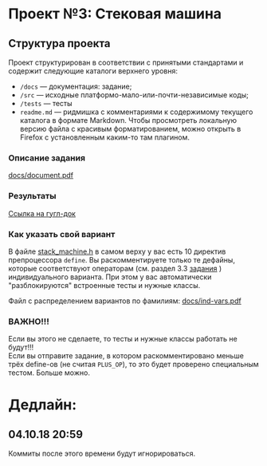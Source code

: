 ﻿Проект №3: Стековая машина
==========================

## Структура проекта

Проект структурирован в соответствии с принятыми стандартами и содержит следующие каталоги верхнего уровня:

* `/docs` — документация: задание;
* `/src` — исходные платформо-мало-или-почти-независимые коды;
* `/tests` — тесты
* `readme.md` — ридмишка с комментариями к содержимому текущего каталога в формате Markdown. Чтобы просмотреть локальную версию файла с красивым форматированием, можно открыть в Firefox с установленным каким-то там плагином.


### Описание задания
[docs/document.pdf](docs/document.pdf)

### Результаты

[Ссылка на гугл-док](https://docs.google.com/spreadsheets/d/1nV9EGI2Uck6YOyQnrLJAEdsgoTVFMlJnG7EUA8nGnFA/edit?usp=sharing)

### Как указать свой вариант
В файле [stack_machine.h](src/stack_machine.h) в самом верху у вас есть 10 директив препроцессора `define`. 
Вы раскомментируете только те дефайны, которые соответствуют операторам (см. раздел 3.3 [задания](docs/document.pdf) ) индивидуального варианта. 
При этом у вас автоматически "разблокируются" встроенные тесты и нужные классы.

Файл с распределением вариантов по фамилиям: [docs/ind-vars.pdf](docs/ind-vars.pdf)
### ВАЖНО!!!
Если вы этого не сделаете, то тесты и нужные классы работать не будут!!!  
Если вы отправите задание, в котором раскомментировано меньше трёх define-ов 
(не считая `PLUS_OP`), то это будет проверено специальным тестом. Больше можно.

# Дедлайн:
## 04.10.18 20:59
Коммиты после этого времени будут игнорироваться.

[comment]: <> (было так: [lp_doxydoc]: docs/doxydoc/readme.md, но путь надо давать относительно каталога с Doxyfile!)
[lp_doxydoc]: readme.md